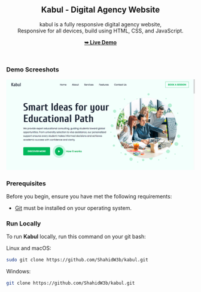 <div align="center">
  
 

  <h2 align="center">Kabul - Digital Agency Website</h2>

  kabul is a fully responsive digital agency website, <br />Responsive for all devices, build using HTML, CSS, and JavaScript.

  <a href="https://kabulconsultancy.netlify.app"><strong>➥ Live Demo</strong></a>

</div>

<br />

### Demo Screeshots

![Kabul Desktop Demo](./readme-images/Desktop1.png "Desktop Demo")

### Prerequisites

Before you begin, ensure you have met the following requirements:

* [Git](https://git-scm.com/downloads "Download Git") must be installed on your operating system.

### Run Locally

To run **Kabul** locally, run this command on your git bash:

Linux and macOS:

```bash
sudo git clone https://github.com/ShahidW3b/kabul.git
```

Windows:

```bash
git clone https://github.com/ShahidW3b/kabul.git
```

